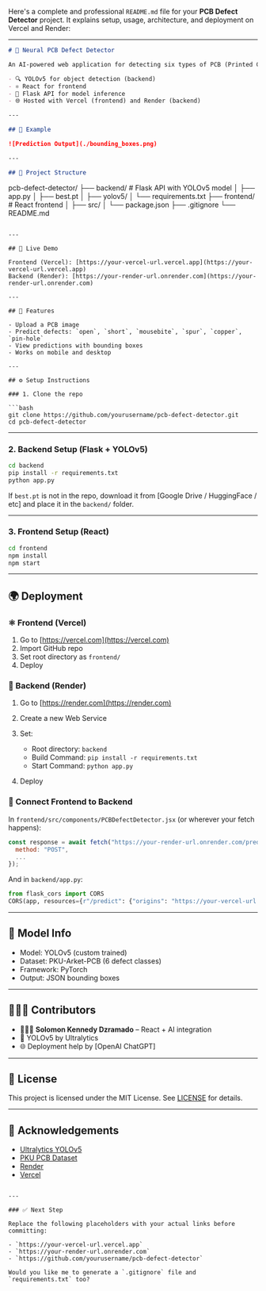 Here's a complete and professional `README.md` file for your **PCB Defect Detector** project. It explains setup, usage, architecture, and deployment on Vercel and Render:

---

```markdown
# 🧠 Neural PCB Defect Detector

An AI-powered web application for detecting six types of PCB (Printed Circuit Board) defects using YOLOv5 and React. Built with:

- 🔍 YOLOv5 for object detection (backend)
- ⚛️ React for frontend
- 🔁 Flask API for model inference
- 🌐 Hosted with Vercel (frontend) and Render (backend)

---

## 📸 Example

![Prediction Output](./bounding_boxes.png)

---

## 📁 Project Structure

```

pcb-defect-detector/
├── backend/              # Flask API with YOLOv5 model
│   ├── app.py
│   ├── best.pt
│   ├── yolov5/
│   └── requirements.txt
├── frontend/             # React frontend
│   ├── src/
│   └── package.json
├── .gitignore
└── README.md

````

---

## 🚀 Live Demo

Frontend (Vercel): [https://your-vercel-url.vercel.app](https://your-vercel-url.vercel.app)  
Backend (Render): [https://your-render-url.onrender.com](https://your-render-url.onrender.com)

---

## 🧪 Features

- Upload a PCB image
- Predict defects: `open`, `short`, `mousebite`, `spur`, `copper`, `pin-hole`
- View predictions with bounding boxes
- Works on mobile and desktop

---

## ⚙️ Setup Instructions

### 1. Clone the repo

```bash
git clone https://github.com/yourusername/pcb-defect-detector.git
cd pcb-defect-detector
````

---

### 2. Backend Setup (Flask + YOLOv5)

```bash
cd backend
pip install -r requirements.txt
python app.py
```

If `best.pt` is not in the repo, download it from \[Google Drive / HuggingFace / etc] and place it in the `backend/` folder.

---

### 3. Frontend Setup (React)

```bash
cd frontend
npm install
npm start
```

---

## 🌍 Deployment

### ⚛️ Frontend (Vercel)

1. Go to [https://vercel.com](https://vercel.com)
2. Import GitHub repo
3. Set root directory as `frontend/`
4. Deploy

### 🐍 Backend (Render)

1. Go to [https://render.com](https://render.com)
2. Create a new Web Service
3. Set:

   * Root directory: `backend`
   * Build Command: `pip install -r requirements.txt`
   * Start Command: `python app.py`
4. Deploy

### 🔄 Connect Frontend to Backend

In `frontend/src/components/PCBDefectDetector.jsx` (or wherever your fetch happens):

```js
const response = await fetch("https://your-render-url.onrender.com/predict", {
  method: "POST",
  ...
});
```

And in `backend/app.py`:

```python
from flask_cors import CORS
CORS(app, resources={r"/predict": {"origins": "https://your-vercel-url.vercel.app"}})
```

---

## 🧠 Model Info

* Model: YOLOv5 (custom trained)
* Dataset: PKU-Arket-PCB (6 defect classes)
* Framework: PyTorch
* Output: JSON bounding boxes

---

## 👩🏽‍💻 Contributors

* 👨🏽‍💻 **Solomon Kennedy Dzramado** – React + AI integration
* 🤖 YOLOv5 by Ultralytics
* 🌐 Deployment help by \[OpenAI ChatGPT]

---

## 📄 License

This project is licensed under the MIT License. See [LICENSE](LICENSE) for details.

---

## 🙏 Acknowledgements

* [Ultralytics YOLOv5](https://github.com/ultralytics/yolov5)
* [PKU PCB Dataset](https://github.com/AnshanFTW/PKU-PCB)
* [Render](https://render.com)
* [Vercel](https://vercel.com)

```

---

### ✅ Next Step

Replace the following placeholders with your actual links before committing:

- `https://your-vercel-url.vercel.app`
- `https://your-render-url.onrender.com`
- `https://github.com/yourusername/pcb-defect-detector`

Would you like me to generate a `.gitignore` file and `requirements.txt` too?
```

